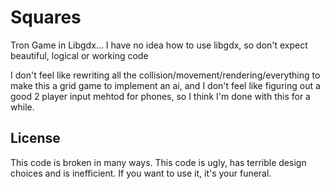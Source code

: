 # Squares

Tron Game in Libgdx... I have no idea how to use libgdx, so don't expect beautiful, logical or working code

I don't feel like rewriting all the collision/movement/rendering/everything to make this a grid game to implement an ai, and I don't feel like figuring out a good 2 player input mehtod for phones, so I think I'm done with this for a while.

License
-------
This code is broken in many ways. This code is ugly, has terrible design choices and is inefficient. If you want to use it, it's your funeral.